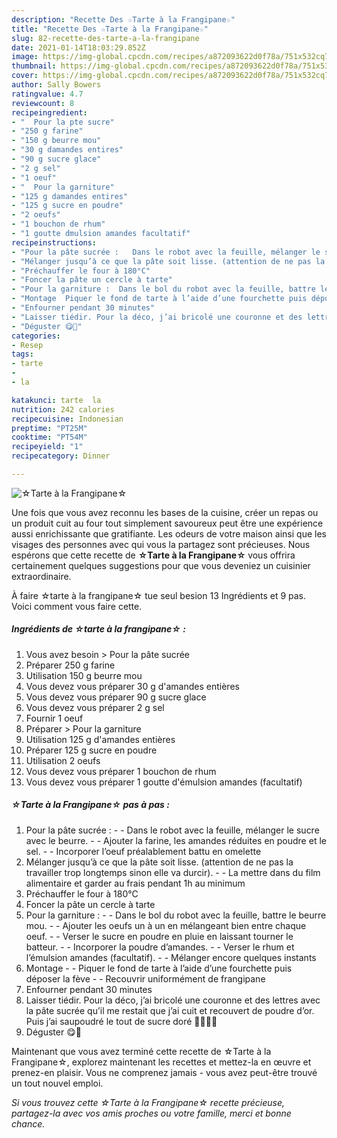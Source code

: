 ```yaml
---
description: "Recette Des ☆Tarte à la Frangipane☆"
title: "Recette Des ☆Tarte à la Frangipane☆"
slug: 82-recette-des-tarte-a-la-frangipane
date: 2021-01-14T18:03:29.852Z
image: https://img-global.cpcdn.com/recipes/a872093622d0f78a/751x532cq70/☆tarte-a-la-frangipane☆-photo-principale-de-la-recette.jpg
thumbnail: https://img-global.cpcdn.com/recipes/a872093622d0f78a/751x532cq70/☆tarte-a-la-frangipane☆-photo-principale-de-la-recette.jpg
cover: https://img-global.cpcdn.com/recipes/a872093622d0f78a/751x532cq70/☆tarte-a-la-frangipane☆-photo-principale-de-la-recette.jpg
author: Sally Bowers
ratingvalue: 4.7
reviewcount: 8
recipeingredient:
- "  Pour la pte sucre"
- "250 g farine"
- "150 g beurre mou"
- "30 g damandes entires"
- "90 g sucre glace"
- "2 g sel"
- "1 oeuf"
- "  Pour la garniture"
- "125 g damandes entires"
- "125 g sucre en poudre"
- "2 oeufs"
- "1 bouchon de rhum"
- "1 goutte dmulsion amandes facultatif"
recipeinstructions:
- "Pour la pâte sucrée :   Dans le robot avec la feuille, mélanger le sucre avec le beurre.  Ajouter la farine, les amandes réduites en poudre et le sel.  Incorporer l’oeuf préalablement battu en omelette"
- "Mélanger jusqu’à ce que la pâte soit lisse. (attention de ne pas la travailler trop longtemps sinon elle va durcir).  La mettre dans du film alimentaire et garder au frais pendant 1h au minimum"
- "Préchauffer le four à 180°C"
- "Foncer la pâte un cercle à tarte"
- "Pour la garniture :  Dans le bol du robot avec la feuille, battre le beurre mou.  Ajouter les oeufs un à un en mélangeant bien entre chaque oeuf.  Verser le sucre en poudre en pluie en laissant tourner le batteur.  Incorporer la poudre d’amandes.  Verser le rhum et l’émulsion amandes (facultatif).  Mélanger encore quelques instants"
- "Montage  Piquer le fond de tarte à l’aide d’une fourchette puis déposer la fève   Recouvrir uniformément de frangipane"
- "Enfourner pendant 30 minutes"
- "Laisser tiédir. Pour la déco, j’ai bricolé une couronne et des lettres avec la pâte sucrée qu’il me restait que j’ai cuit et recouvert de poudre d’or. Puis j’ai saupoudré le tout de sucre doré 🤘🏻👸🏻"
- "Déguster 😋👑"
categories:
- Resep
tags:
- tarte
- 
- la

katakunci: tarte  la 
nutrition: 242 calories
recipecuisine: Indonesian
preptime: "PT25M"
cooktime: "PT54M"
recipeyield: "1"
recipecategory: Dinner

---
```



![☆Tarte à la Frangipane☆](https://img-global.cpcdn.com/recipes/a872093622d0f78a/751x532cq70/☆tarte-a-la-frangipane☆-photo-principale-de-la-recette.jpg)

Une fois que vous avez reconnu les bases de la cuisine, créer un repas ou un produit cuit au four tout simplement savoureux peut être une expérience aussi enrichissante que gratifiante. Les odeurs de votre maison ainsi que les visages des personnes avec qui vous la partagez sont précieuses. Nous espérons que cette recette de <strong> ☆Tarte à la Frangipane☆ </strong> vous offrira certainement quelques suggestions pour que vous deveniez un cuisinier extraordinaire.

<!--inarticleads1-->

À faire ☆tarte à la frangipane☆ tue seul besion 13 Ingrédients et 9 pas. Voici comment vous faire cette.

##### Ingrédients de ☆tarte à la frangipane☆ :

1. Vous avez besoin  &gt; Pour la pâte sucrée
1. Préparer 250 g farine
1. Utilisation 150 g beurre mou
1. Vous devez vous préparer 30 g d&#39;amandes entières
1. Vous devez vous préparer 90 g sucre glace
1. Vous devez vous préparer 2 g sel
1. Fournir 1 oeuf
1. Préparer  &gt; Pour la garniture
1. Utilisation 125 g d&#39;amandes entières
1. Préparer 125 g sucre en poudre
1. Utilisation 2 oeufs
1. Vous devez vous préparer 1 bouchon de rhum
1. Vous devez vous préparer 1 goutte d&#39;émulsion amandes (facultatif)




<!--inarticleads2-->

##### ☆Tarte à la Frangipane☆ pas à pas :

1. Pour la pâte sucrée :  -  - Dans le robot avec la feuille, mélanger le sucre avec le beurre. -  - Ajouter la farine, les amandes réduites en poudre et le sel. -  - Incorporer l’oeuf préalablement battu en omelette
1. Mélanger jusqu’à ce que la pâte soit lisse. (attention de ne pas la travailler trop longtemps sinon elle va durcir). -  - La mettre dans du film alimentaire et garder au frais pendant 1h au minimum
1. Préchauffer le four à 180°C
1. Foncer la pâte un cercle à tarte
1. Pour la garniture : -  - Dans le bol du robot avec la feuille, battre le beurre mou. -  - Ajouter les oeufs un à un en mélangeant bien entre chaque oeuf. -  - Verser le sucre en poudre en pluie en laissant tourner le batteur. -  - Incorporer la poudre d’amandes. -  - Verser le rhum et l’émulsion amandes (facultatif). -  - Mélanger encore quelques instants
1. Montage -  - Piquer le fond de tarte à l’aide d’une fourchette puis déposer la fève  -  - Recouvrir uniformément de frangipane
1. Enfourner pendant 30 minutes
1. Laisser tiédir. Pour la déco, j’ai bricolé une couronne et des lettres avec la pâte sucrée qu’il me restait que j’ai cuit et recouvert de poudre d’or. Puis j’ai saupoudré le tout de sucre doré 🤘🏻👸🏻
1. Déguster 😋👑




<!--inarticleads1-->

<p>
Maintenant que vous avez terminé cette recette de ☆Tarte à la Frangipane☆, explorez maintenant les recettes et mettez-la en œuvre et prenez-en plaisir. Vous ne comprenez jamais - vous avez peut-être trouvé un tout nouvel emploi.
</p>

<p>
<i>Si vous trouvez cette ☆Tarte à la Frangipane☆ recette précieuse, partagez-la avec vos amis proches ou votre famille, merci et bonne chance.</i>
</p>
